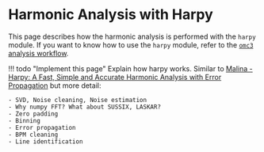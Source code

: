 # Harmonic Analysis with Harpy

This page describes how the harmonic analysis is performed with the `harpy` module.
If you want to know how to use the `harpy` module, refer to the [`omc3` analysis workflow][omc3_analysis].

!!! todo "Implement this page"
    Explain how harpy works.
    Similar to [Malina - Harpy: A Fast, Simple and Accurate Harmonic Analysis with Error Propagation](https://accelconf.web.cern.ch/ipac2022/doi/JACoW-IPAC2022-WEPOMS035.html)
    but more detail:

    - SVD, Noise cleaning, Noise estimation
    - Why numpy FFT? What about SUSSIX, LASKAR?
    - Zero padding
    - Binning
    - Error propagation
    - BPM cleaning
    - Line identification

[omc3_analysis]: ../../packages/omc3/analysis.md